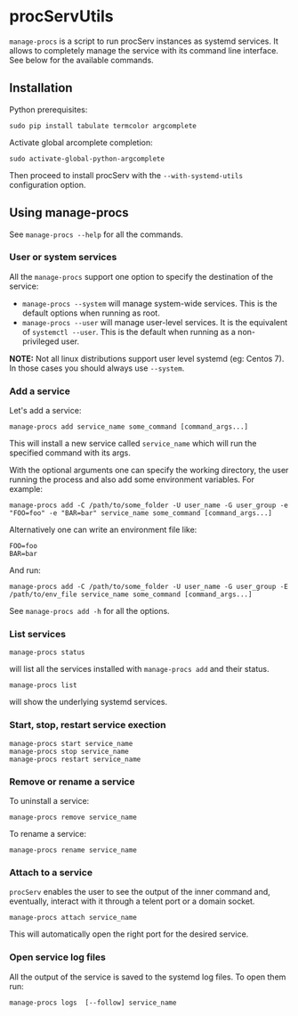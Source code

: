 # procServUtils

`manage-procs` is a script to run procServ instances as systemd services.
It allows to completely manage the service with its command line interface.
See below for the available commands.

## Installation

Python prerequisites:
```
sudo pip install tabulate termcolor argcomplete
```
Activate global arcomplete completion:
```
sudo activate-global-python-argcomplete 
```
Then proceed to install procServ with the `--with-systemd-utils` configuration
option.

## Using manage-procs

See `manage-procs --help` for all the commands.

### User or system services

All the `manage-procs` support one option to specify the destination of the service:

- `manage-procs --system` will manage system-wide services. This is the default options
when running as root.
- `manage-procs --user` will manage user-level services. It is the equivalent 
of `systemctl --user`. This is the default when running as a non-privileged user.

**NOTE:** Not all linux distributions support user level systemd (eg: Centos 7). In those cases you should always use `--system`.

### Add a service

Let's add a service:
```
manage-procs add service_name some_command [command_args...]
```
This will install a new service called `service_name` which will run the specified command
with its args.

With the optional arguments one can specify the working directory, the user
running the process and also add some environment variables. For example:
```
manage-procs add -C /path/to/some_folder -U user_name -G user_group -e "FOO=foo" -e "BAR=bar" service_name some_command [command_args...]
```
Alternatively one can write an environment file like:
```
FOO=foo
BAR=bar
```
And run:
```
manage-procs add -C /path/to/some_folder -U user_name -G user_group -E /path/to/env_file service_name some_command [command_args...]
```
See `manage-procs add -h` for all the options.

### List services
```
manage-procs status
```
will list all the services installed with `manage-procs add` and their status.
```
manage-procs list
```
will show the underlying systemd services.

### Start, stop, restart service exection
```
manage-procs start service_name
manage-procs stop service_name
manage-procs restart service_name
```

### Remove or rename a service
To uninstall a service:
```
manage-procs remove service_name
```
To rename a service:
```
manage-procs rename service_name
```

### Attach to a service
`procServ` enables the user to see the output of the inner command and, eventually, interact with it through a telent port or a domain socket. 
```
manage-procs attach service_name
```
This will automatically open the right port for the desired service.

### Open service log files
All the output of the service is saved to the systemd log files. To open them run:
```
manage-procs logs  [--follow] service_name
```

